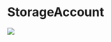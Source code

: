 # StorageAccount

<a href="https://azuredeploy.net/?repository=https://github.com/lbov/StorageAccount.git" target="_blank">
    <img src="http://azuredeploy.net/deploybutton.png"/>
</a>
